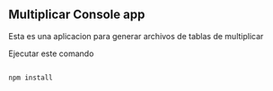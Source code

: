 ## Multiplicar Console app

Esta es una aplicacion para generar archivos de tablas de multiplicar

Ejecutar este comando 

```

npm install
```